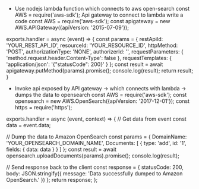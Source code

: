 - Use nodejs lambda function which connects to aws open-search
const AWS = require('aws-sdk');
Api gateway to connect to lambda write a code
const AWS = require('aws-sdk');
const apigateway = new AWS.APIGateway({apiVersion: '2015-07-09'});

exports.handler = async (event) => {
  const params = {
    restApiId: 'YOUR_REST_API_ID',
    resourceId: 'YOUR_RESOURCE_ID',
    httpMethod: 'POST',
    authorizationType: 'NONE',
    authorizerId: '',
    requestParameters: {
      'method.request.header.Content-Type': false
    },
    requestTemplates: {
      'application/json': '{"statusCode": 200}'
    }
  };
  const result = await apigateway.putMethod(params).promise();
  console.log(result);
  return result;
}
- Invoke api exposed by API gateway → which connects with lambda → dumps the
data to opensearch
const AWS = require('aws-sdk');
const opensearch = new AWS.OpenSearch({apiVersion: '2017-12-01'});
const https = require('https');

exports.handler = async (event, context) => {
  // Get data from event
  const data = event.data;

  // Dump the data to Amazon OpenSearch
  const params = {
    DomainName: 'YOUR_OPENSEARCH_DOMAIN_NAME',
    Documents: [
      {
        type: 'add',
        id: '1',
        fields: {
          data: data
        }
      }
    ]
  };
  const result = await opensearch.uploadDocuments(params).promise();
  console.log(result);

  // Send response back to the client
  const response = {
    statusCode: 200,
    body: JSON.stringify({
      message: 'Data successfully dumped to Amazon OpenSearch.'
    })
  };
  return response;
};

